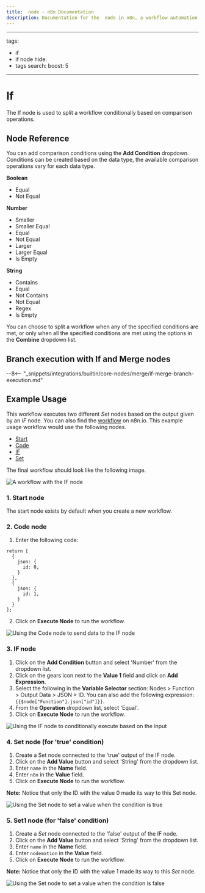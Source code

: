 ```yaml
---
title:  node - n8n Documentation
description: Documentation for the  node in n8n, a workflow automation platform. Includes guidance on usage, and links to examples.
---
```


---
tags:
  - if
  - if node
hide:
  - tags
search:
  boost: 5
---

# If

The If node is used to split a workflow conditionally based on comparison operations.

## Node Reference

You can add comparison conditions using the **Add Condition** dropdown. Conditions can be created based on the data type, the available comparison operations vary for each data type.

**Boolean**

- Equal
- Not Equal


**Number**

- Smaller
- Smaller Equal
- Equal
- Not Equal
- Larger
- Larger Equal
- Is Empty


**String**

- Contains
- Equal
- Not Contains
- Not Equal
- Regex
- Is Empty


You can choose to split a workflow when any of the specified conditions are met, or only when all the specified conditions are met using the options in the **Combine** dropdown list.

## Branch execution with If and Merge nodes

--8<-- "_snippets/integrations/builtin/core-nodes/merge/if-merge-branch-execution.md"

## Example Usage

This workflow executes two different *Set* nodes based on the output given by an *IF* node. You can also find the [workflow](https://n8n.io/workflows/581) on n8n.io. This example usage workflow would use the following nodes.
- [Start](/integrations/builtin/core-nodes/n8n-nodes-base.start/)
- [Code](/integrations/builtin/core-nodes/n8n-nodes-base.code/)
- [IF]()
- [Set](/integrations/builtin/core-nodes/n8n-nodes-base.set/)


The final workflow should look like the following image.

![A workflow with the IF node](/_images/integrations/builtin/core-nodes/if/workflow.png)

### 1. Start node

The start node exists by default when you create a new workflow.


### 2. Code node

1. Enter the following code:
```
return [
  {
    json: {
      id: 0,
    }
  },
  {
    json: {
      id: 1,
    }
  }
];
```
2. Click on **Execute Node** to run the workflow.

![Using the Code node to send data to the IF node](/_images/integrations/builtin/core-nodes/if/function_node.png)


### 3. IF node


1. Click on the **Add Condition** button and select 'Number' from the dropdown list.
2. Click on the gears icon next to the **Value 1** field and click on **Add Expression**.
3. Select the following in the **Variable Selector** section: Nodes > Function > Output Data > JSON > ID. You can also add the following expression: `{{$node["Function"].json["id"]}}`.
4. From the **Operation** dropdown list, select 'Equal'.
5. Click on **Execute Node** to run the workflow.


![Using the IF node to conditionally execute based on the input](/_images/integrations/builtin/core-nodes/if/if_node.png)


### 4. Set node (for 'true' condition)

1. Create a Set node connected to the 'true' output of the IF node.
2. Click on the **Add Value** button and select 'String' from the dropdown list.
3. Enter `name` in the **Name** field.
4. Enter `n8n` in the **Value** field.
5. Click on **Execute Node** to run the workflow.

**Note:** Notice that only the ID with the value 0 made its way to this Set node.

![Using the Set node to set a value when the condition is true](/_images/integrations/builtin/core-nodes/if/set_node.png)


### 5. Set1 node (for 'false' condition)

1. Create a *Set* node connected to the 'false' output of the IF node.
2. Click on the **Add Value** button and select 'String' from the dropdown list.
3. Enter `name` in the **Name** field.
4. Enter `nodemation` in the **Value** field.
5. Click on **Execute Node** to run the workflow.

**Note:** Notice that only the ID with the value 1 made its way to this *Set* node.

![Using the Set node to set a value when the condition is false](/_images/integrations/builtin/core-nodes/if/set1_node.png)





